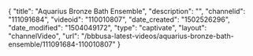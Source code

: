 {
    "title": "Aquarius Bronze Bath Ensemble",
    "description": "",
    "channelid": "111091684",
    "videoid": "110010807",
    "date_created": "1502526296",
    "date_modified": "1504049172",
    "type": "captivate",
    "layout": "channelVideo",
    "url": "\/bbbusa-latest-videos\/aquarius-bronze-bath-ensemble\/111091684-110010807"
}